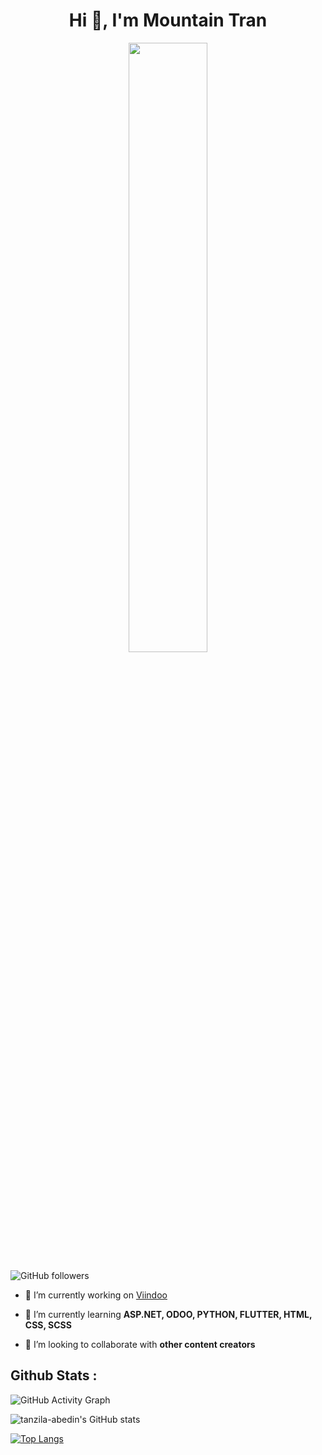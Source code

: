 <h1 align="center">Hi 👋, I'm Mountain Tran</h1>

<p align="center">
<img width='50%' align="center" src="https://www.excelptp.com/wp-content/themes/excelptp-cms-new/assets/images/accomodation/rocket.gif" width="130">
<br>

![GitHub followers](https://img.shields.io/github/followers/tranngocson1996?logo=GitHub&style=for-the-badge)

- 🔭 I’m currently working on [Viindoo](https://viindoo.com/)

- 🌱 I’m currently learning **ASP.NET, ODOO, PYTHON, FLUTTER, HTML, CSS, SCSS**

- 👯 I’m looking to collaborate with **other content creators**

## Github Stats : 

![GitHub Activity Graph](https://activity-graph.herokuapp.com/graph?username=tranngocson1996)

![tanzila-abedin's GitHub stats](https://github-readme-stats.vercel.app/api?username=tranngocson1996&show_icons=true&theme=dracula)

[![Top Langs](https://github-readme-stats.vercel.app/api/top-langs/?username=tranngocson1996&theme=dracula)](https://github.com/tranngocson1996/github-readme-stats)
<br/>

